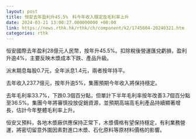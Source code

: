 ```yaml
---
layout: post
title: 恒安去年盈利升45.5%　料今年收入穩定及毛利率上升
date: 2024-03-21 13:00:27.000000000 +08:00
link: https://news.rthk.hk/rthk/ch/component/k2/1745604-20240321.htm
categories: rthk
---
```


恒安國際去年盈利28億元人民幣，按年升45.5%。扣除稅後營運匯兌虧損，盈利升逾4%，主要反映木漿成本下跌、產品升級。

派末期息每股0.7元，全年派息1.4元，兩者按年持平。

去年收入237.7億元，按年升逾5%，集團預期今年收入將保持穩定。

去年毛利率33.7%，下跌0.3個百分點，但單計下半年毛利率按年改善3.7個百分點至36.5%。集團今年將審慎投放促銷資源，並預期高端高毛利產品持續顯著增長，估計今年整體毛利率上升。

恒安又預料，各地木漿廠供應保持正常下，木漿價格有望保持穩定，有利業務營運，將密切留意外圍因素對進口木漿、石化原料等原材料價格的影響。
